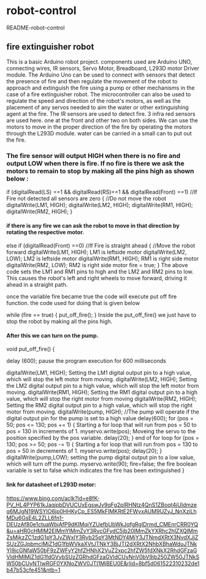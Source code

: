 # robot-control
README-robot-control
## fire extinguisher robot
This is a basic Arduino robot project. components used are Arduino UNO, connecting wires, IR sensors, Servo Motor, Breadboard, L293D motor Driver module. The Arduino Uno can be used to connect with sensors that detect the presence of fire and then regulate the movement of the robot to approach and extinguish the fire using a pump or other mechanisms in the case of a fire extinguisher robot. The microcontroller can also be used to regulate the speed and direction of the robot's motors, as well as the placement of any servos needed to aim the water or other extinguishing agent at the fire. The IR sensors are used to detect fire. 3 infra red sensors are used here. one at the front and other two on both sides. We can use the motors to move in the proper direction of the fire by operating the motors through the L293D module. water can be carried in a small can to put out the fire.

### The fire sensor will output HIGH when there is no fire and output LOW when there is fire. If no fire is there we ask the motors to remain to stop by making all the pins high as shown below :

   if (digitalRead(LS) ==1 && digitalRead(RS)==1 && digitalRead(Front) ==1) //If Fire not detected all sensors are zero
   {
   //Do not move the robot
   digitalWrite(LM1, HIGH);
   digitalWrite(LM2, HIGH);
   digitalWrite(RM1, HIGH);
   digitalWrite(RM2, HIGH);
   }
#### if there is any fire we can ask the robot to move in that direction by rotating the respective motor.

else if (digitalRead(Front) ==0) //If Fire is straight ahead
{
//Move the robot forward
digitalWrite(LM1, HIGH);  LM1 is leftside motor
digitalWrite(LM2, LOW);   LM2 is leftside motor
digitalWrite(RM1, HIGH);  RM1 is right side motor 
digitalWrite(RM2, LOW);   RM2 is right side motor
fire = true;
}
The above code sets the LM1 and RM1 pins to high and the LM2 and RM2 pins to low. This causes the robot's left and right wheels to move forward, driving it ahead in a straight path.

once the variable fire became true the code will execute put off fire function. the code used for doing that is given below

  while (fire == true)
  {
  put_off_fire();
  }
Inside the put_off_fire() we just have to stop the robot by making all the pins high.

#### After this we can turn on the pump.
void put_off_fire()
{

delay (600);               pause the program execution for 600 milliseconds
 
digitalWrite(LM1, HIGH);    Setting the LM1 digital output pin to a high value, which will stop the left motor from moving.
digitalWrite(LM2, HIGH);    Setting the LM2 digital output pin to a high value, which will stop the left motor from moving.
digitalWrite(RM1, HIGH);    Setting the RM1 digital output pin to a high value, which will stop the right motor from moving
digitalWrite(RM2, HIGH);    Setting the RM2 digital output pin to a high value, which will stop the right motor from moving.
digitalWrite(pump, HIGH);    //The pump will operate if the digital output pin for the pump is set to a high value
delay(600); 
for (pos = 50; pos <= 130; pos += 1) {      Starting a for loop that will run from pos = 50 to pos = 130 in increments of 1.
myservo.write(pos);                         Moveing the servo to the position specified by the pos variable.
delay(20); 
}              end of for loop
for (pos = 130; pos >= 50; pos -= 1) {          Starting a for loop that will run from pos = 130 to pos = 50 in decrements of 1.
myservo.write(pos);
delay(20); 
}
digitalWrite(pump,LOW); setting the pump digital output pin to a low value, which will turn off the pump.
myservo.write(90);
fire=false;     the fire boolean variable is set to false which indicates the fire has been extinguished
}
#### link for datasheet of L293D motor:
https://www.bing.com/aclk?ld=e8fK-PV_HL4PYP61kJaqjpbDVUCUxEgswJv9qFg2plRHNtz4QnS1ZBoqt4jUIdmzeq6MJgN19WSYIO6jp0HHKyCp_ES5MkFIMKRtE2FWvxAUM9UZyJ_NnXziLhMDu6GsE4L2ZLL6fn1-DEUzAf80e1ctuaWbjAfP9dKIMqiYZUefbUbWkJqfgRgIDrmd_CMEnrCRR0YQ&u=aHR0cHMlM2ElMmYlMmZvY3RvcGFydC5jb20lMmZkYXRhc2hlZXQlMmZsMjkzZC1zdG1pY3JvZWxlY3Ryb25pY3MtNDY4MjY3JTNmdXRtX3NvdXJjZSUzZGJpbmclMjZ1dG1fbWVkaXVtJTNkY3BjJTI2dXRtX2NhbXBhaWduJTNkYl9jcGNfaW50bF9zZWFyY2hfZHNhX2VuZ2xpc2hfZW5fdXNkX2RhdGFzaGVldHMlMjZ1dG1fdGVybSUzZGRhdGFzaGVldCUyNnV0bV9jb250ZW50JTNkSW50bCUyNTIwRGF0YXNoZWV0JTI1MjBEU0E&rlid=8bf5d061522310232de1b47b53cfe451&ntb=1
